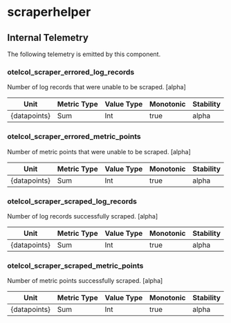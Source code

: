 [comment]: <> (Code generated by mdatagen. DO NOT EDIT.)

# scraperhelper

## Internal Telemetry

The following telemetry is emitted by this component.

### otelcol_scraper_errored_log_records

Number of log records that were unable to be scraped. [alpha]

| Unit | Metric Type | Value Type | Monotonic | Stability |
| ---- | ----------- | ---------- | --------- | --------- |
| {datapoints} | Sum | Int | true | alpha |

### otelcol_scraper_errored_metric_points

Number of metric points that were unable to be scraped. [alpha]

| Unit | Metric Type | Value Type | Monotonic | Stability |
| ---- | ----------- | ---------- | --------- | --------- |
| {datapoints} | Sum | Int | true | alpha |

### otelcol_scraper_scraped_log_records

Number of log records successfully scraped. [alpha]

| Unit | Metric Type | Value Type | Monotonic | Stability |
| ---- | ----------- | ---------- | --------- | --------- |
| {datapoints} | Sum | Int | true | alpha |

### otelcol_scraper_scraped_metric_points

Number of metric points successfully scraped. [alpha]

| Unit | Metric Type | Value Type | Monotonic | Stability |
| ---- | ----------- | ---------- | --------- | --------- |
| {datapoints} | Sum | Int | true | alpha |
